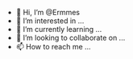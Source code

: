 - 👋 Hi, I’m @Ermmes
- 👀 I’m interested in ...
- 🌱 I’m currently learning ...
- 💞️ I’m looking to collaborate on ...
- 📫 How to reach me ...

<!---
Ermmes/Ermmes is a ✨ special ✨ repository because its `README.md` (this file) appears on your GitHub profile.
You can click the Preview link to take a look at your changes.
--->
